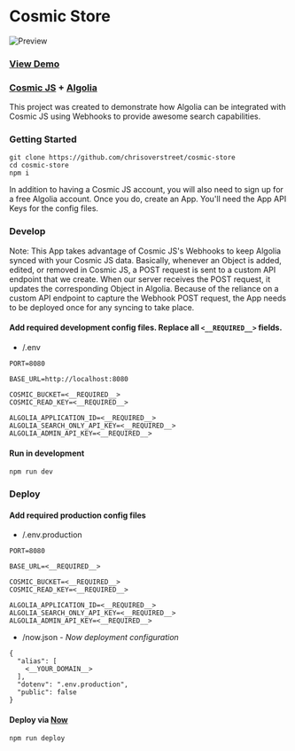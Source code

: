 # Cosmic Store

![Preview](https://cosmic-s3.imgix.net/acf21320-6a6f-11e8-b626-b32fb4f7d247-thumbnail.jpeg)

### [View Demo](https://cosmicstore.chriso.io)

### [Cosmic JS](https://cosmicjs.com) + [Algolia](https://www.algolia.com)
This project was created to demonstrate how Algolia can be integrated with Cosmic JS using Webhooks to provide awesome search capabilities.

### Getting Started
```
git clone https://github.com/chrisoverstreet/cosmic-store
cd cosmic-store
npm i
```

In addition to having a Cosmic JS account, you will also need to sign up for a free Algolia account. Once you do, create an App. You'll need the App API Keys for the config files.

### Develop

Note: This App takes advantage of Cosmic JS's Webhooks to keep Algolia synced with your Cosmic JS data. Basically, whenever an Object is added, edited, or removed in Cosmic JS, a POST request is sent to a custom API endpoint that we create. When our server receives the POST request, it updates the corresponding Object in Algolia. Because of the reliance on a custom API endpoint to capture the Webhook POST request, the App needs to be deployed once for any syncing to take place.

#### Add required development config files. Replace all `<__REQUIRED__>` fields.

 - /.env

```
PORT=8080

BASE_URL=http://localhost:8080

COSMIC_BUCKET=<__REQUIRED__>
COSMIC_READ_KEY=<__REQUIRED__>

ALGOLIA_APPLICATION_ID=<__REQUIRED__>
ALGOLIA_SEARCH_ONLY_API_KEY=<__REQUIRED__>
ALGOLIA_ADMIN_API_KEY=<__REQUIRED__>
```

#### Run in development
```
npm run dev
```

### Deploy

#### Add required production config files

 - /.env.production

```
PORT=8080

BASE_URL=<__REQUIRED__>

COSMIC_BUCKET=<__REQUIRED__>
COSMIC_READ_KEY=<__REQUIRED__>

ALGOLIA_APPLICATION_ID=<__REQUIRED__>
ALGOLIA_SEARCH_ONLY_API_KEY=<__REQUIRED__>
ALGOLIA_ADMIN_API_KEY=<__REQUIRED__>
```

- /now.json _- Now deployment configuration_
```
{
  "alias": [
    <__YOUR_DOMAIN__>
  ],
  "dotenv": ".env.production",
  "public": false
}
```

#### Deploy via [Now](https://zeit.co/now)
```
npm run deploy
```
